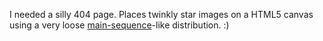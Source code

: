 I needed a silly 404 page. Places twinkly star images on a HTML5 canvas using a very loose [main-sequence](http://en.wikipedia.org/wiki/Main_sequence)-like distribution. :)
